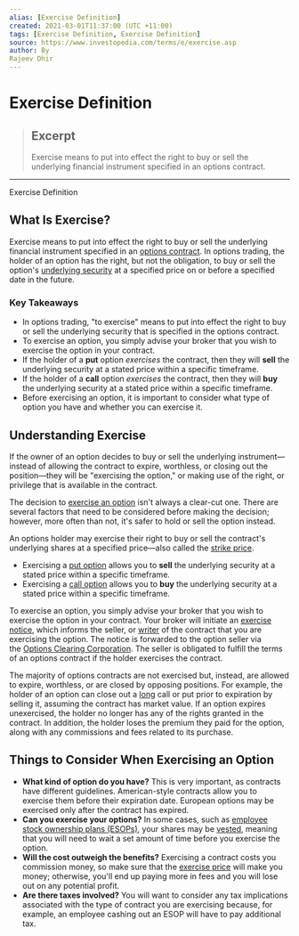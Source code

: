 ```yaml
---
alias: [Exercise Definition]
created: 2021-03-01T11:37:00 (UTC +11:00)
tags: [Exercise Definition, Exercise Definition]
source: https://www.investopedia.com/terms/e/exercise.asp
author: By
Rajeev Dhir
---
```


# Exercise Definition

> ## Excerpt
> Exercise means to put into effect the right to buy or sell the underlying financial instrument specified in an options contract.

---

Exercise Definition
## What Is Exercise?

Exercise means to put into effect the right to buy or sell the underlying financial instrument specified in an [options contract](https://www.investopedia.com/terms/o/optionscontract.asp). In options trading, the holder of an option has the right, but not the obligation, to buy or sell the option's [underlying security](https://www.investopedia.com/terms/u/underlying-security.asp) at a specified price on or before a specified date in the future.

### Key Takeaways

-   In options trading, "to exercise" means to put into effect the right to buy or sell the underlying security that is specified in the options contract.
-   To exercise an option, you simply advise your broker that you wish to exercise the option in your contract.
-   If the holder of a **put** option _exercises_ the contract, then they will **sell** the underlying security at a stated price within a specific timeframe.
-   If the holder of a **call** option _exercises_ the contract, then they will **buy** the underlying security at a stated price within a specific timeframe.
-   Before exercising an option, it is important to consider what type of option you have and whether you can exercise it.

## Understanding Exercise

If the owner of an option decides to buy or sell the underlying instrument—instead of allowing the contract to expire, worthless, or closing out the position—they will be "exercising the option," or making use of the right, or privilege that is available in the contract.

The decision to [exercise an option](https://www.investopedia.com/articles/optioninvestor/09/when-exercise-options.asp) isn't always a clear-cut one. There are several factors that need to be considered before making the decision; however, more often than not, it's safer to hold or sell the option instead.

An options holder may exercise their right to buy or sell the contract's underlying shares at a specified price—also called the [strike price](https://www.investopedia.com/video/play/strike-price/).

-   Exercising a [put option](https://www.investopedia.com/terms/p/putoption.asp) allows you to **sell** the underlying security at a stated price within a specific timeframe.
-   Exercising a [call option](https://www.investopedia.com/terms/c/calloption.asp) allows you to **buy** the underlying security at a stated price within a specific timeframe.

To exercise an option, you simply advise your broker that you wish to exercise the option in your contract. Your broker will initiate an [exercise notice](https://www.nasdaq.com/investing/glossary/e/exercise-notice), which informs the seller, or [writer](https://www.investopedia.com/terms/w/writer.asp) of the contract that you are exercising the option. The notice is forwarded to the option seller via the [Options Clearing Corporation](https://www.investopedia.com/terms/o/occ.asp). The seller is obligated to fulfill the terms of an options contract if the holder exercises the contract.

The majority of options contracts are not exercised but, instead, are allowed to expire, worthless, or are closed by opposing positions. For example, the holder of an option can close out a [long](https://www.investopedia.com/terms/l/long.asp) call or put prior to expiration by selling it, assuming the contract has market value. If an option expires unexercised, the holder no longer has any of the rights granted in the contract. In addition, the holder loses the premium they paid for the option, along with any commissions and fees related to its purchase.

## Things to Consider When Exercising an Option

-   **What kind of option do you have?** This is very important, as contracts have different guidelines. American-style contracts allow you to exercise them before their expiration date. European options may be exercised only after the contract has expired.
-   **Can you exercise your options?** In some cases, such as [employee stock ownership plans (ESOPs)](https://www.investopedia.com/terms/e/esop.asp), your shares may be [vested](https://www.investopedia.com/terms/v/vested-benefit.asp), meaning that you will need to wait a set amount of time before you exercise the option.
-   **Will the cost outweigh the benefits?** Exercising a contract costs you commission money, so make sure that the [exercise price](https://www.investopedia.com/terms/e/exerciseprice.asp) will make you money; otherwise, you'll end up paying more in fees and you will lose out on any potential profit.
-   **Are there taxes involved?** You will want to consider any tax implications associated with the type of contract you are exercising because, for example, an employee cashing out an ESOP will have to pay additional tax.
